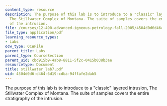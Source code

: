 ```yaml
---
content_type: resource
description: The purpose of this lab is to introduce to a "classic" layered intrusion,
  The Stillwater Complex of Montana. The suite of samples covers the entire stratigraphy
  of the intrusion.
file: /courses/12-490-advanced-igneous-petrology-fall-2005/4504d0d6d4646d19cdba94ffafe2dab5_stillwater_lab7.pdf
file_type: application/pdf
learning_resource_types:
- Labs
ocw_type: OCWFile
parent_title: Labs
parent_type: CourseSection
parent_uid: cbd915b9-4ab8-8811-5f2c-0415b038b3ae
resourcetype: Document
title: stillwater_lab7.pdf
uid: 4504d0d6-d464-6d19-cdba-94ffafe2dab5
---
```

The purpose of this lab is to introduce to a "classic" layered intrusion, The Stillwater Complex of Montana. The suite of samples covers the entire stratigraphy of the intrusion.

